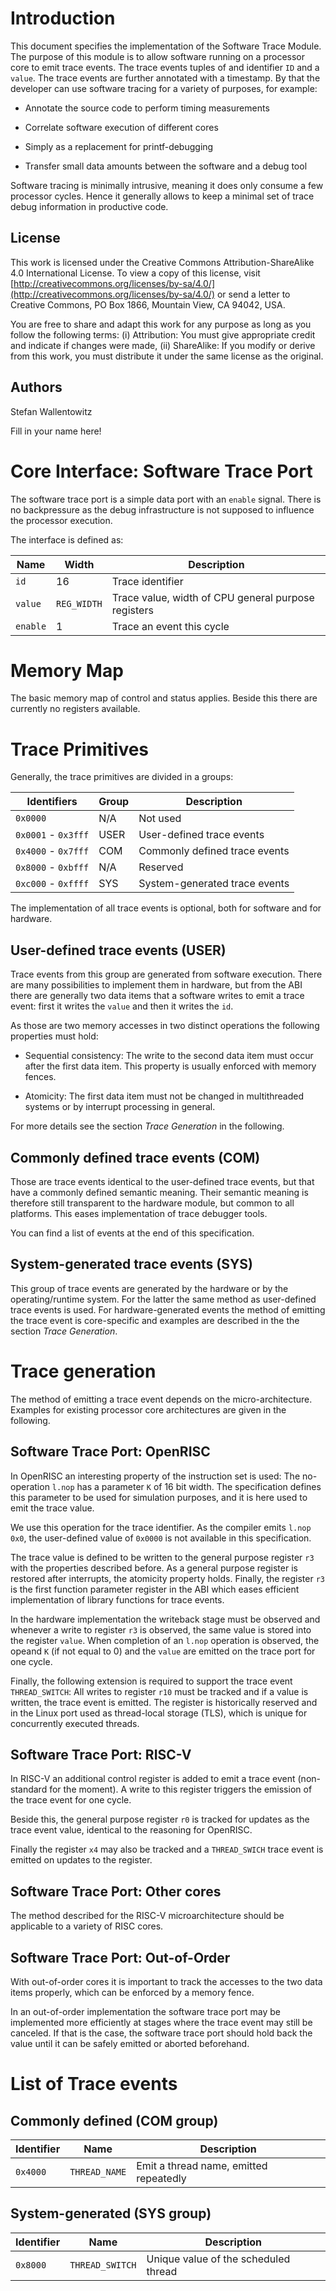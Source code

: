 # Introduction

This document specifies the implementation of the Software Trace
Module. The purpose of this module is to allow software running on a
processor core to emit trace events. The trace events tuples of and
identifier `ID` and a `value`. The trace events are further annotated
with a timestamp. By that the developer can use software tracing for a
variety of purposes, for example:

- Annotate the source code to perform timing measurements

- Correlate software execution of different cores

- Simply as a replacement for printf-debugging

- Transfer small data amounts between the software and a debug tool

Software tracing is minimally intrusive, meaning it does only consume
a few processor cycles. Hence it generally allows to keep a minimal
set of trace debug information in productive code.

## License

This work is licensed under the Creative Commons
Attribution-ShareAlike 4.0 International License. To view a copy of
this license, visit
[http://creativecommons.org/licenses/by-sa/4.0/](http://creativecommons.org/licenses/by-sa/4.0/)
or send a letter to Creative Commons, PO Box 1866, Mountain View, CA
94042, USA.

You are free to share and adapt this work for any purpose as long as
you follow the following terms: (i) Attribution: You must give
appropriate credit and indicate if changes were made, (ii) ShareAlike:
If you modify or derive from this work, you must distribute it under
the same license as the original.

## Authors

Stefan Wallentowitz

Fill in your name here!

# Core Interface: Software Trace Port

The software trace port is a simple data port with an `enable`
signal. There is no backpressure as the debug infrastructure is not
supposed to influence the processor execution.

The interface is defined as:

 Name     | Width       | Description
 -------- | ----------- | -----------
 `id`     | 16          | Trace identifier
 `value`  | `REG_WIDTH` | Trace value, width of CPU general purpose registers
 `enable` | 1           | Trace an event this cycle

# Memory Map

The basic memory map of control and status applies. Beside this there
are currently no registers available.

# Trace Primitives

Generally, the trace primitives are divided in a groups:

 Identifiers         | Group | Description
 ------------------- | ----- | -----------
 `0x0000`            | N/A   | Not used
 `0x0001` - `0x3fff` | USER  | User-defined trace events
 `0x4000` - `0x7fff` | COM   | Commonly defined trace events
 `0x8000` - `0xbfff` | N/A   | Reserved
 `0xc000` - `0xffff` | SYS   | System-generated trace events

The implementation of all trace events is optional, both for software
and for hardware.

## User-defined trace events (USER)

Trace events from this group are generated from software
execution. There are many possibilities to implement them in hardware,
but from the ABI there are generally two data items that a software
writes to emit a trace event: first it writes the `value` and then it
writes the `id`.

As those are two memory accesses in two distinct operations the
following properties must hold:

 - Sequential consistency: The write to the second data item must
   occur after the first data item. This property is usually enforced
   with memory fences.

 - Atomicity: The first data item must not be changed in multithreaded
   systems or by interrupt processing in general.

For more details see the section *Trace Generation* in the following.

## Commonly defined trace events (COM)

Those are trace events identical to the user-defined trace events, but
that have a commonly defined semantic meaning. Their semantic meaning
is therefore still transparent to the hardware module, but common to
all platforms. This eases implementation of trace debugger tools.

You can find a list of events at the end of this specification.

## System-generated trace events (SYS)

This group of trace events are generated by the hardware or by the
operating/runtime system. For the latter the same method as
user-defined trace events is used. For hardware-generated events the
method of emitting the trace event is core-specific and examples are
described in the the section *Trace Generation*.

# Trace generation

The method of emitting a trace event depends on the
micro-architecture. Examples for existing processor core architectures
are given in the following.

## Software Trace Port: OpenRISC

In OpenRISC an interesting property of the instruction set is used:
The no-operation `l.nop` has a parameter `K` of 16 bit width. The
specification defines this parameter to be used for simulation
purposes, and it is here used to emit the trace value.

We use this operation for the trace identifier. As the compiler emits
`l.nop 0x0`, the user-defined value of `0x0000` is not available in
this specification.

The trace value is defined to be written to the general purpose
register `r3` with the properties described before. As a general
purpose register is restored after interrupts, the atomicity property
holds. Finally, the register `r3` is the first function parameter
register in the ABI which eases efficient implementation of library
functions for trace events.

In the hardware implementation the writeback stage must be observed
and whenever a write to register `r3` is observed, the same value is
stored into the register `value`. When completion of an `l.nop`
operation is observed, the opeand `K` (if not equal to 0) and the
`value` are emitted on the trace port for one cycle.

Finally, the following extension is required to support the trace
event `THREAD_SWITCH`: All writes to register `r10` must be tracked
and if a value is written, the trace event is emitted. The register is
historically reserved and in the Linux port used as thread-local
storage (TLS), which is unique for concurrently executed threads.

## Software Trace Port: RISC-V

In RISC-V an additional control register is added to emit a trace
event (non-standard for the moment). A write to this register triggers
the emission of the trace event for one cycle.

Beside this, the general purpose register `r0` is tracked for updates
as the trace event value, identical to the reasoning for OpenRISC.

Finally the register `x4` may also be tracked and a `THREAD_SWICH`
trace event is emitted on updates to the register.

## Software Trace Port: Other cores

The method described for the RISC-V microarchitecture should be
applicable to a variety of RISC cores.

## Software Trace Port: Out-of-Order

With out-of-order cores it is important to track the accesses to the
two data items properly, which can be enforced by a memory fence.

In an out-of-order implementation the software trace port may be
implemented more efficiently at stages where the trace event may still
be canceled. If that is the case, the software trace port should hold
back the value until it can be safely emitted or aborted beforehand.

# List of Trace events

## Commonly defined (COM group)

 Identifier | Name          | Description
 ---------- | ------------- | -----------
 `0x4000`   | `THREAD_NAME` | Emit a thread name, emitted repeatedly

## System-generated (SYS group)

 Identifier | Name            | Description
 ---------- | --------------- | ----------- 
 `0x8000`   | `THREAD_SWITCH` | Unique value of the scheduled thread
